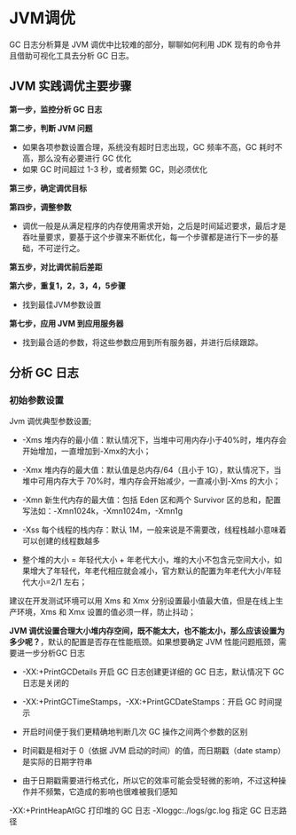 # JVM调优

GC 日志分析算是 JVM 调优中比较难的部分，聊聊如何利用 JDK 现有的命令并且借助可视化工具去分析 GC 日志。

## JVM 实践调优主要步骤

**第一步，监控分析 GC 日志**

**第二步，判断 JVM 问题**

* 如果各项参数设置合理，系统没有超时日志出现，GC 频率不高，GC 耗时不高，那么没有必要进行 GC 优化
* 如果 GC 时间超过 1-3 秒，或者频繁 GC，则必须优化

**第三步，确定调优目标**

**第四步，调整参数**

* 调优一般是从满足程序的内存使用需求开始，之后是时间延迟要求，最后才是吞吐量要求，要基于这个步骤来不断优化，每一个步骤都是进行下一步的基础，不可逆行之。

**第五步，对比调优前后差距**

**第六步，重复1，2，3，4，5步骤**

* 找到最佳JVM参数设置

**第七步，应用 JVM 到应用服务器**

* 找到最合适的参数，将这些参数应用到所有服务器，并进行后续跟踪。

## 分析 GC 日志

### 初始参数设置

Jvm 调优典型参数设置;

* -Xms 堆内存的最小值：默认情况下，当堆中可用内存小于40%时，堆内存会开始增加，一直增加到-Xmx的大小；
* -Xmx 堆内存的最大值：默认值是总内存/64（且小于 1G），默认情况下，当堆中可用内存大于 70%时，堆内存会开始减少，一直减小到-Xms 的大小；
* -Xmn 新生代内存的最大值：包括 Eden 区和两个 Survivor 区的总和，配置写法如：-Xmn1024k，-Xmn1024m，-Xmn1g
* -Xss 每个线程的栈内存：默认 1M，一般来说是不需要改，线程栈越小意味着可以创建的线程数越多
  
* 整个堆的大小 = 年轻代大小 + 年老代大小，堆的大小不包含元空间大小，如果增大了年轻代，年老代相应就会减小，官方默认的配置为年老代大小/年轻代大小=2/1 左右；

建议在开发测试环境可以用 Xms 和 Xmx 分别设置最小值最大值，但是在线上生产环境，Xms 和 Xmx 设置的值必须一样，防止抖动；

**JVM 调优设置合理大小堆内存空间，既不能太大，也不能太小，那么应该设置为多少呢？**，默认的配置是否存在性能瓶颈。如果想要确定 JVM 性能问题瓶颈，需要进一步分析GC 日志

* -XX:+PrintGCDetails 开启 GC 日志创建更详细的 GC 日志，默认情况下 GC 日志是关闭的
* -XX:+PrintGCTimeStamps，-XX:+PrintGCDateStamps：开启 GC 时间提示
  
* 开启时间便于我们更精确地判断几次 GC 操作之间两个参数的区别
* 时间戳是相对于 0（依据 JVM 启动的时间）的值，而日期戳（date stamp）是实际的日期字符串
* 由于日期戳需要进行格式化，所以它的效率可能会受轻微的影响，不过这种操作并不频繁，它造成的影响也很难被我们感知

-XX:+PrintHeapAtGC 打印堆的 GC 日志
-Xloggc:./logs/gc.log 指定 GC 日志路径


